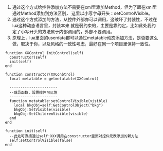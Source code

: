 1. 通过这个方式给控件添加方法不需要在xml里添加Method，但为了跟在xml里通过Method添加到方法区别，
这里以小写字母开头：setControlVisible。
2. 通过这个方式添加的方法，从控件外部亦可以调用，这破坏了封装性，不过在lua这种动态语言里，封装本来
就是弱约束的，主要是靠约定，比如此处我约定了小写开头的方法属于内部调用的，外部不要调用。
3. 原理上，lua里面的userdata都可以通过metatable动态添加方法，是否要这么做，取决于你，以及风格的一致性考虑，最好在同一个项目里保持一致性。

```
function XXControl_InitControl(self)  
  constructor(self)  
  init(self)
end

function constructor(XXConbtrol)
  local metatable = getmetatable(XXControl)

  ----------------------
  --成员函数，设置控件可见性
  ----------------------
  function metatable:setControlVisible(visible)
    local bkgObj=self:GetControlObject("bkg")
    bkgObj:SetVisible(visible)
    bkgObj:SetChildrenVisible(visible)
  end
end

function init(self)
  --此处可直接通过self:XXX调用在constructor里面对控件元表添加的新方法  
  self:setControlVisible(false)
end
```

